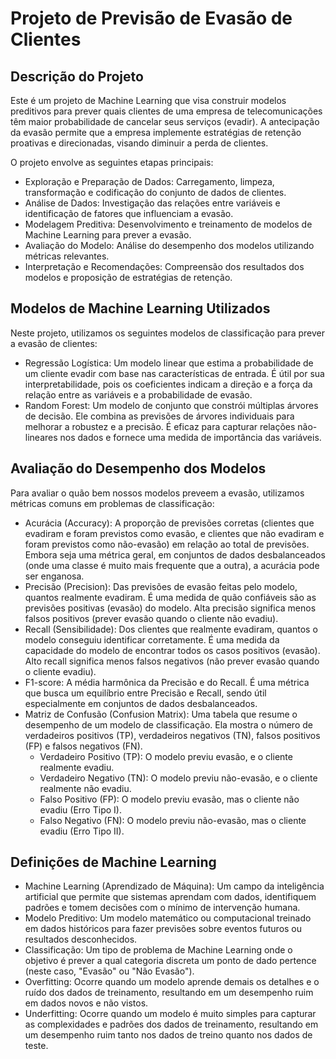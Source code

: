 # Projeto de Previsão de Evasão de Clientes

## Descrição do Projeto

Este é um projeto de Machine Learning que visa construir modelos preditivos para prever quais clientes de uma empresa de telecomunicações têm maior probabilidade de cancelar seus serviços (evadir). A antecipação da evasão permite que a empresa implemente estratégias de retenção proativas e direcionadas, visando diminuir a perda de clientes.

O projeto envolve as seguintes etapas principais:

- Exploração e Preparação de Dados: Carregamento, limpeza, transformação e codificação do conjunto de dados de clientes.
- Análise de Dados: Investigação das relações entre variáveis e identificação de fatores que influenciam a evasão.
- Modelagem Preditiva: Desenvolvimento e treinamento de modelos de Machine Learning para prever a evasão.
- Avaliação do Modelo: Análise do desempenho dos modelos utilizando métricas relevantes.
- Interpretação e Recomendações: Compreensão dos resultados dos modelos e proposição de estratégias de retenção.

## Modelos de Machine Learning Utilizados

Neste projeto, utilizamos os seguintes modelos de classificação para prever a evasão de clientes:

- Regressão Logística: Um modelo linear que estima a probabilidade de um cliente evadir com base nas características de entrada. É útil por sua interpretabilidade, pois os coeficientes indicam a direção e a força da relação entre as variáveis e a probabilidade de evasão.
- Random Forest: Um modelo de conjunto que constrói múltiplas árvores de decisão. Ele combina as previsões de árvores individuais para melhorar a robustez e a precisão. É eficaz para capturar relações não-lineares nos dados e fornece uma medida de importância das variáveis.

## Avaliação do Desempenho dos Modelos

Para avaliar o quão bem nossos modelos preveem a evasão, utilizamos métricas comuns em problemas de classificação:

- Acurácia (Accuracy): A proporção de previsões corretas (clientes que evadiram e foram previstos como evasão, e clientes que não evadiram e foram previstos como não-evasão) em relação ao total de previsões. Embora seja uma métrica geral, em conjuntos de dados desbalanceados (onde uma classe é muito mais frequente que a outra), a acurácia pode ser enganosa.
- Precisão (Precision): Das previsões de evasão feitas pelo modelo, quantos realmente evadiram. É uma medida de quão confiáveis são as previsões positivas (evasão) do modelo. Alta precisão significa menos falsos positivos (prever evasão quando o cliente não evadiu).
- Recall (Sensibilidade): Dos clientes que realmente evadiram, quantos o modelo conseguiu identificar corretamente. É uma medida da capacidade do modelo de encontrar todos os casos positivos (evasão). Alto recall significa menos falsos negativos (não prever evasão quando o cliente evadiu).
- F1-score: A média harmônica da Precisão e do Recall. É uma métrica que busca um equilíbrio entre Precisão e Recall, sendo útil especialmente em conjuntos de dados desbalanceados.
- Matriz de Confusão (Confusion Matrix): Uma tabela que resume o desempenho de um modelo de classificação. Ela mostra o número de verdadeiros positivos (TP), verdadeiros negativos (TN), falsos positivos (FP) e falsos negativos (FN).
    - Verdadeiro Positivo (TP): O modelo previu evasão, e o cliente realmente evadiu.
    - Verdadeiro Negativo (TN): O modelo previu não-evasão, e o cliente realmente não evadiu.
    - Falso Positivo (FP): O modelo previu evasão, mas o cliente não evadiu (Erro Tipo I).
    - Falso Negativo (FN): O modelo previu não-evasão, mas o cliente evadiu (Erro Tipo II).

## Definições de Machine Learning

- Machine Learning (Aprendizado de Máquina): Um campo da inteligência artificial que permite que sistemas aprendam com dados, identifiquem padrões e tomem decisões com o mínimo de intervenção humana.
- Modelo Preditivo: Um modelo matemático ou computacional treinado em dados históricos para fazer previsões sobre eventos futuros ou resultados desconhecidos.
- Classificação: Um tipo de problema de Machine Learning onde o objetivo é prever a qual categoria discreta um ponto de dado pertence (neste caso, "Evasão" ou "Não Evasão").
- Overfitting: Ocorre quando um modelo aprende demais os detalhes e o ruído dos dados de treinamento, resultando em um desempenho ruim em dados novos e não vistos.
- Underfitting: Ocorre quando um modelo é muito simples para capturar as complexidades e padrões dos dados de treinamento, resultando em um desempenho ruim tanto nos dados de treino quanto nos dados de teste.
